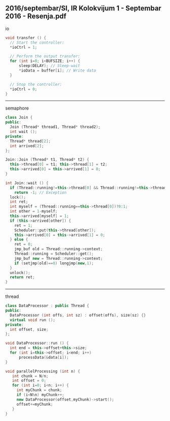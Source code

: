 2016/septembar/SI, IR Kolokvijum 1 - Septembar 2016 - Resenja.pdf
--------------------------------------------------------------------------------
io
```cpp
void transfer () {
  // Start the controller:
  *ioCtrl = 1;

  // Perform the output transfer:
  for (int i=0; i<BUFSIZE; i++) {
      sleep(DELAY); // Sleep-wait
      *ioData = buffer[i]; // Write data
  }

  // Stop the controller:
  *ioCtrl = 0;
}
```

--------------------------------------------------------------------------------
semaphore
```cpp
class Join {
public:
  Join (Thread* thread1, Thread* thread2);
  int wait ();
private:
  Thread* thread[2];
  int arrived[2];
};

Join::Join (Thread* t1, Thread* t2) {
  this->thread[0] = t1; this->thread[1] = t2;
  this->arrived[0] = this->arrived[1] = 0;
}

int Join::wait () {
  if (Thread::running!=this->thread[0] && Thread::running!=this->thread[1])
    return -1; // Exception
  lock();
  int ret;
  int myself = (Thread::running==this->thread[0])?0:1;
  int other = 1-myself;
  this->arrived[myself] = 1;
  if (this->arrived[other]) {
    ret = 1;
    Scheduler::put(this->thread[other]);
    this->arrived[0] = this->arrived[1] = 0;
  } else {
    ret = 0;
    jmp_buf old = Thread::running->context;
    Thread::running = Scheduler::get();
    jmp_buf new = Thread::running->context;
    if (setjmp(old)==0) longjmp(new,1);
  }
  unlock();
  return ret;
}
```

--------------------------------------------------------------------------------
thread
```cpp
class DataProcessor : public Thread {
public:
  DataProcessor (int offs, int sz) : offset(offs), size(sz) {}
  virtual void run ();
private:
  int offset, size;
};

void DataProcessor::run () {
  int end = this->offset+this->size;
  for (int i=this->offset; i<end; i++)
      processData(&data[i]);
}

void parallelProcessing (int n) {
   int chunk = N/n;
   int offset = 0;
   for (int i=0; i<n; i++) {
     int myChunk = chunk;
     if (i<N%n) myChunk++;
     new DataProcessor(offset,myChunk)->start();
     offset+=myChunk;
   }
}
```
